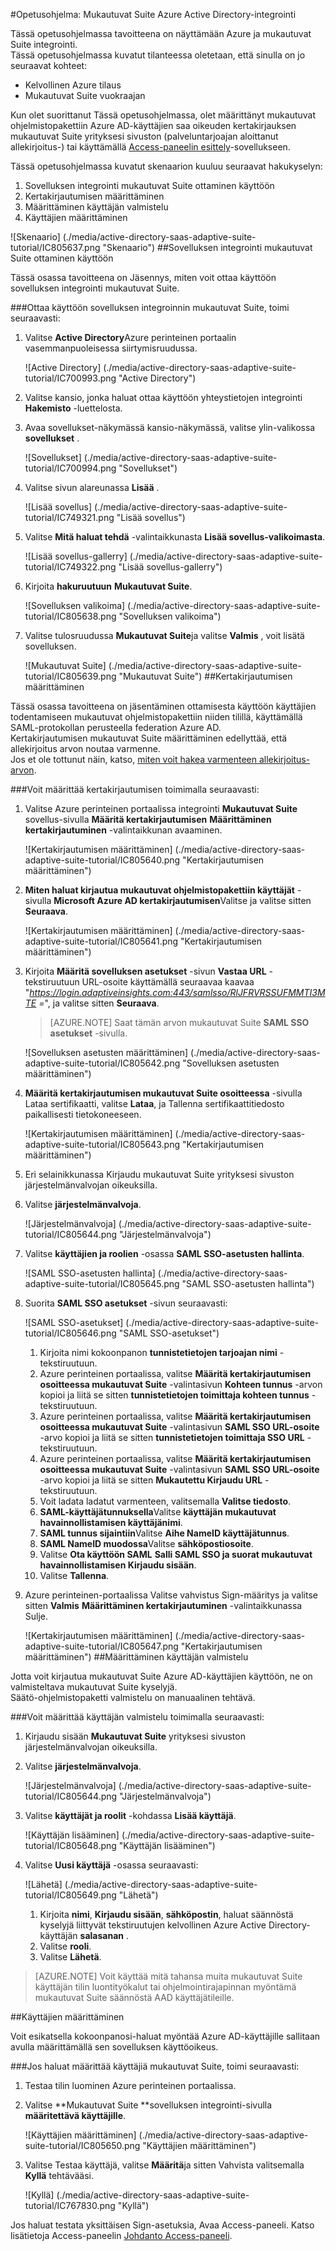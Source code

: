 <properties 
    pageTitle="Opetusohjelma: Azure Active Directory-integrointi mukautuvat Suite | Microsoft Azure"
    description="Opettele käyttämään mukautuvat Suite Azure Active Directory-hakemistosta käyttöön kertakirjautumisen, automaattinen valmistelu ja lisää!" 
    services="active-directory" 
    authors="jeevansd"  
    documentationCenter="na" 
    manager="femila"/>
<tags 
    ms.service="active-directory" 
    ms.devlang="na" 
    ms.topic="article" 
    ms.tgt_pltfrm="na" 
    ms.workload="identity" 
    ms.date="09/29/2016" 
    ms.author="jeedes" />

#<a name="tutorial-azure-active-directory-integration-with-adaptive-suite"></a>Opetusohjelma: Mukautuvat Suite Azure Active Directory-integrointi

Tässä opetusohjelmassa tavoitteena on näyttämään Azure ja mukautuvat Suite integrointi.  
Tässä opetusohjelmassa kuvatut tilanteessa oletetaan, että sinulla on jo seuraavat kohteet:

-   Kelvollinen Azure tilaus
-   Mukautuvat Suite vuokraajan

Kun olet suorittanut Tässä opetusohjelmassa, olet määrittänyt mukautuvat ohjelmistopakettiin Azure AD-käyttäjien saa oikeuden kertakirjauksen mukautuvat Suite yrityksesi sivuston (palveluntarjoajan aloittanut allekirjoitus-) tai käyttämällä [Access-paneelin esittely](active-directory-saas-access-panel-introduction.md)-sovellukseen.

Tässä opetusohjelmassa kuvatut skenaarion kuuluu seuraavat hakukyselyn:

1.  Sovelluksen integrointi mukautuvat Suite ottaminen käyttöön
2.  Kertakirjautumisen määrittäminen
3.  Määrittäminen käyttäjän valmistelu
4.  Käyttäjien määrittäminen

![Skenaario] (./media/active-directory-saas-adaptive-suite-tutorial/IC805637.png "Skenaario")
##<a name="enabling-the-application-integration-for-adaptive-suite"></a>Sovelluksen integrointi mukautuvat Suite ottaminen käyttöön

Tässä osassa tavoitteena on Jäsennys, miten voit ottaa käyttöön sovelluksen integrointi mukautuvat Suite.

###<a name="to-enable-the-application-integration-for-adaptive-suite-perform-the-following-steps"></a>Ottaa käyttöön sovelluksen integroinnin mukautuvat Suite, toimi seuraavasti:

1.  Valitse **Active Directory**Azure perinteinen portaalin vasemmanpuoleisessa siirtymisruudussa.

    ![Active Directory] (./media/active-directory-saas-adaptive-suite-tutorial/IC700993.png "Active Directory")

2.  Valitse kansio, jonka haluat ottaa käyttöön yhteystietojen integrointi **Hakemisto** -luettelosta.

3.  Avaa sovellukset-näkymässä kansio-näkymässä, valitse ylin-valikossa **sovellukset** .

    ![Sovellukset] (./media/active-directory-saas-adaptive-suite-tutorial/IC700994.png "Sovellukset")

4.  Valitse sivun alareunassa **Lisää** .

    ![Lisää sovellus] (./media/active-directory-saas-adaptive-suite-tutorial/IC749321.png "Lisää sovellus")

5.  Valitse **Mitä haluat tehdä** -valintaikkunasta **Lisää sovellus-valikoimasta**.

    ![Lisää sovellus-gallerry] (./media/active-directory-saas-adaptive-suite-tutorial/IC749322.png "Lisää sovellus-gallerry")

6.  Kirjoita **hakuruutuun** **Mukautuvat Suite**.

    ![Sovelluksen valikoima] (./media/active-directory-saas-adaptive-suite-tutorial/IC805638.png "Sovelluksen valikoima")

7.  Valitse tulosruudussa **Mukautuvat Suite**ja valitse **Valmis** , voit lisätä sovelluksen.

    ![Mukautuvat Suite] (./media/active-directory-saas-adaptive-suite-tutorial/IC805639.png "Mukautuvat Suite")
##<a name="configuring-single-sign-on"></a>Kertakirjautumisen määrittäminen

Tässä osassa tavoitteena on jäsentäminen ottamisesta käyttöön käyttäjien todentamiseen mukautuvat ohjelmistopakettiin niiden tilillä, käyttämällä SAML-protokollan perusteella federation Azure AD.  
Kertakirjautumisen mukautuvat Suite määrittäminen edellyttää, että allekirjoitus arvon noutaa varmenne.  
Jos et ole tottunut näin, katso, [miten voit hakea varmenteen allekirjoitus-arvon](http://youtu.be/YKQF266SAxI).

###<a name="to-configure-single-sign-on-perform-the-following-steps"></a>Voit määrittää kertakirjautumisen toimimalla seuraavasti:

1.  Valitse Azure perinteinen portaalissa integrointi **Mukautuvat Suite** sovellus-sivulla **Määritä kertakirjautumisen** **Määrittäminen kertakirjautuminen** -valintaikkunan avaaminen.

    ![Kertakirjautumisen määrittäminen] (./media/active-directory-saas-adaptive-suite-tutorial/IC805640.png "Kertakirjautumisen määrittäminen")

2.  **Miten haluat kirjautua mukautuvat ohjelmistopakettiin käyttäjät** -sivulla **Microsoft Azure AD kertakirjautumisen**Valitse ja valitse sitten **Seuraava**.

    ![Kertakirjautumisen määrittäminen] (./media/active-directory-saas-adaptive-suite-tutorial/IC805641.png "Kertakirjautumisen määrittäminen")

3.  Kirjoita **Määritä sovelluksen asetukset** -sivun **Vastaa URL** -tekstiruutuun URL-osoite käyttämällä seuraavaa kaavaa "*https://login.adaptiveinsights.com:443/samlsso/RlJFRVRSSUFMMTI3MTE =*", ja valitse sitten **Seuraava**.

    >[AZURE.NOTE] Saat tämän arvon mukautuvat Suite **SAML SSO asetukset** -sivulla.

    ![Sovelluksen asetusten määrittäminen] (./media/active-directory-saas-adaptive-suite-tutorial/IC805642.png "Sovelluksen asetusten määrittäminen")

4.  **Määritä kertakirjautumisen mukautuvat Suite osoitteessa** -sivulla Lataa sertifikaatti, valitse **Lataa**, ja Tallenna sertifikaattitiedosto paikallisesti tietokoneeseen.

    ![Kertakirjautumisen määrittäminen] (./media/active-directory-saas-adaptive-suite-tutorial/IC805643.png "Kertakirjautumisen määrittäminen")

5.  Eri selainikkunassa Kirjaudu mukautuvat Suite yrityksesi sivuston järjestelmänvalvojan oikeuksilla.

6.  Valitse **järjestelmänvalvoja**.

    ![Järjestelmänvalvoja] (./media/active-directory-saas-adaptive-suite-tutorial/IC805644.png "Järjestelmänvalvoja")

7.  Valitse **käyttäjien ja roolien** -osassa **SAML SSO-asetusten hallinta**.

    ![SAML SSO-asetusten hallinta] (./media/active-directory-saas-adaptive-suite-tutorial/IC805645.png "SAML SSO-asetusten hallinta")

8.  Suorita **SAML SSO asetukset** -sivun seuraavasti:

    ![SAML SSO-asetukset] (./media/active-directory-saas-adaptive-suite-tutorial/IC805646.png "SAML SSO-asetukset")

    1.  Kirjoita nimi kokoonpanon **tunnistetietojen tarjoajan nimi** -tekstiruutuun.
    2.  Azure perinteinen portaalissa, valitse **Määritä kertakirjautumisen osoitteessa mukautuvat Suite** -valintasivun **Kohteen tunnus** -arvon kopioi ja liitä se sitten **tunnistetietojen toimittaja kohteen tunnus** -tekstiruutuun.
    3.  Azure perinteinen portaalissa, valitse **Määritä kertakirjautumisen osoitteessa mukautuvat Suite** -valintasivun **SAML SSO URL-osoite** -arvo kopioi ja liitä se sitten **tunnistetietojen toimittaja SSO URL** -tekstiruutuun.
    4.  Azure perinteinen portaalissa, valitse **Määritä kertakirjautumisen osoitteessa mukautuvat Suite** -valintasivun **SAML SSO URL-osoite** -arvo kopioi ja liitä se sitten **Mukautettu Kirjaudu URL** -tekstiruutuun.
    5.  Voit ladata ladatut varmenteen, valitsemalla **Valitse tiedosto**.
    6.  **SAML-käyttäjätunnuksella**Valitse **käyttäjän mukautuvat havainnollistamisen käyttäjänimi**.
    7.  **SAML tunnus sijaintiin**Valitse **Aihe NameID käyttäjätunnus**.
    8.  **SAML NameID muodossa**Valitse **sähköpostiosoite**.
    9.  Valitse **Ota käyttöön SAML** **Salli SAML SSO ja suorat mukautuvat havainnollistamisen Kirjaudu sisään**.
    10. Valitse **Tallenna**.

9.  Azure perinteinen-portaalissa Valitse vahvistus Sign-määritys ja valitse sitten **Valmis** **Määrittäminen kertakirjautuminen** -valintaikkunassa Sulje.

    ![Kertakirjautumisen määrittäminen] (./media/active-directory-saas-adaptive-suite-tutorial/IC805647.png "Kertakirjautumisen määrittäminen")
##<a name="configuring-user-provisioning"></a>Määrittäminen käyttäjän valmistelu

Jotta voit kirjautua mukautuvat Suite Azure AD-käyttäjien käyttöön, ne on valmisteltava mukautuvat Suite kyselyjä.  
Säätö-ohjelmistopaketti valmistelu on manuaalinen tehtävä.

###<a name="to-configure-user-provisioning-perform-the-following-steps"></a>Voit määrittää käyttäjän valmistelu toimimalla seuraavasti:

1.  Kirjaudu sisään **Mukautuvat Suite** yrityksesi sivuston järjestelmänvalvojan oikeuksilla.

2.  Valitse **järjestelmänvalvoja**.

    ![Järjestelmänvalvoja] (./media/active-directory-saas-adaptive-suite-tutorial/IC805644.png "Järjestelmänvalvoja")

3.  Valitse **käyttäjät ja roolit** -kohdassa **Lisää käyttäjä**.

    ![Käyttäjän lisääminen] (./media/active-directory-saas-adaptive-suite-tutorial/IC805648.png "Käyttäjän lisääminen")

4.  Valitse **Uusi käyttäjä** -osassa seuraavasti:

    ![Lähetä] (./media/active-directory-saas-adaptive-suite-tutorial/IC805649.png "Lähetä")

    1.  Kirjoita **nimi**, **Kirjaudu sisään**, **sähköpostin**, haluat säännöstä kyselyjä liittyvät tekstiruutujen kelvollinen Azure Active Directory-käyttäjän **salasanan** .
    2.  Valitse **rooli**.
    3.  Valitse **Lähetä**.

>[AZURE.NOTE] Voit käyttää mitä tahansa muita mukautuvat Suite käyttäjän tilin luontityökalut tai ohjelmointirajapinnan myöntämä mukautuvat Suite säännöstä AAD käyttäjätileille.

##<a name="assigning-users"></a>Käyttäjien määrittäminen

Voit esikatsella kokoonpanosi-haluat myöntää Azure AD-käyttäjille sallitaan avulla määrittämällä sen sovelluksen käyttöoikeus.

###<a name="to-assign-users-to-adaptive-suite-perform-the-following-steps"></a>Jos haluat määrittää käyttäjiä mukautuvat Suite, toimi seuraavasti:

1.  Testaa tilin luominen Azure perinteinen portaalissa.

2.  Valitse **Mukautuvat Suite **sovelluksen integrointi-sivulla **määritettävä käyttäjille**.

    ![Käyttäjien määrittäminen] (./media/active-directory-saas-adaptive-suite-tutorial/IC805650.png "Käyttäjien määrittäminen")

3.  Valitse Testaa käyttäjä, valitse **Määritä**ja sitten Vahvista valitsemalla **Kyllä** tehtävääsi.

    ![Kyllä] (./media/active-directory-saas-adaptive-suite-tutorial/IC767830.png "Kyllä")

Jos haluat testata yksittäisen Sign-asetuksia, Avaa Access-paneeli. Katso lisätietoja Access-paneelin [Johdanto Access-paneeli](active-directory-saas-access-panel-introduction.md).
